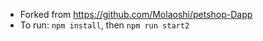 * Forked from https://github.com/Molaoshi/petshop-Dapp
* To run: `npm install`, then `npm run start2`
